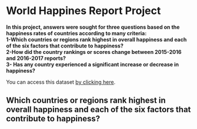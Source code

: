 # World Happines Report Project
**In this project, answers were sought for three questions based on the happiness rates of countries according to many criteria:  
1-Which countries or regions rank highest in overall happiness and each of the six factors that contribute to happiness?  
2-How did the country rankings or scores change between 2015-2016 and 2016-2017 reports?  
3- Has any country experienced a significant increase or decrease in happiness?**

You can access this dataset [by clicking here](https://www.kaggle.com/datasets/unsdsn/world-happiness?select=2015.csv).


## Which countries or regions rank highest in overall happiness and each of the six factors that contribute to happiness? 
